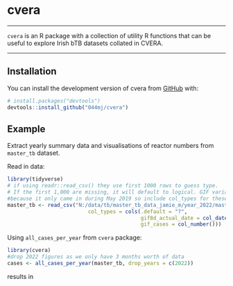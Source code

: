 
<!-- README.md is generated from README.Rmd. Please edit that file -->

# cvera

<!-- badges: start -->
<!-- badges: end -->

------------------------------------------------------------------------

`cvera` is an R package with a collection of utility R functions that
can be useful to explore Irish bTB datasets collated in CVERA.

------------------------------------------------------------------------

## Installation

You can install the development version of cvera from
[GitHub](https://github.com/) with:

``` r
# install.packages("devtools")
devtools::install_github("044mj/cvera")
```

## Example

Extract yearly summary data and visualisations of reactor numbers from
`master_tb` dataset.

Read in data:

``` r
library(tidyverse)
# if using readr::read_csv() they use first 1000 rows to guess type. 
# If the first 1,000 are missing, it will default to logical. GIF variables are missing in the first 1000
#because it only came in during May 2019 so include col_types for these variables:
master_tb <- read_csv("N:/data/tb/master_tb_data_jamie_m/year_2022/master_tb_15_Mar_2022.csv", 
                          col_types = cols(.default = "?", 
                                           gif8d_actual_date = col_date(), 
                                           gif_cases = col_number()))
```

Using `all_cases_per_year` from `cvera` package:

``` r
library(cvera)
#drop 2022 figures as we only have 3 months worth of data
cases <- all_cases_per_year(master_tb, drop_years = c(2022))
```

results in
